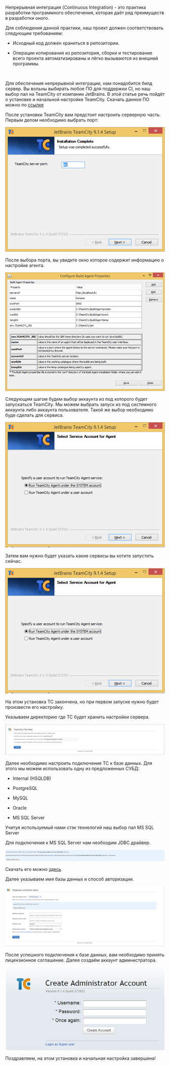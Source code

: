 Непрерывная интеграция (Continuous Integration) - это практика разработки
программного обеспечения, которая даёт ряд преимуществ в разработки оного.

Для соблюдения данной практики, наш проект должен соответствовать следующим
требованиям:

-   Исходный код должен храниться в репозитории.

-   Операции копирования из репозитория, сборки и тестирование всего проекта
    автоматизированы и лёгко вызываются из внешней программы.

 

Для обеспечения непрерывной интеграции, нам понадобится билд сервер. Вы вольны
выбирать любое ПО для поддержки CI, но наш выбор пал на TeamCity от компании
JetBrains. В этой статье речь пойдёт о установке и начальной настройке TeamCity.
Скачать данное ПО можно по
[ссылке](<https://www.jetbrains.com/teamcity/download/>)

После установки TeamCity вам предстоит настроить серверную часть. Первым делом
необходимо выбрать порт:

![](<imgs/ChoosePort.png>)

После выбора порта, вы увидите окно которое содержит информацию о настройке
агента.

![](<imgs/BuildAgentConfig.png>)

Следующим шагом будем выбор аккаунта из под которого будет запускаться TeamCity.
Мы можем выбрать запуск из под системного аккаунта либо аккаунта пользователя.
Такой же выбор необходимо буде сделать для сервиса.

![](<imgs/ChooseAcc.png>)

Затем вам нужно будет указать какие сервисы вы хотите запустить сейчас.

![](<imgs/Start.png>)

На этом установка TC закончена, но при первом запуске нужно будет произвести его
настройку.

Указываем директорию где TC будет хранить настройки сервера.

![](<imgs/TCFS.png>)

Далее необходимо настроить подключение TC к базе данных. Для этого мы можем
использовать одну из предложенных СУБД:

-   Internal (HSQLDB)

-   PostgreSQL

-   MySQL

-   Oracle

-   MS SQL Server

Учитуя используемый нами стэк технелогий наш выбор пал MS SQL Server

Для подключения к MS SQL Server нам необходим JDBC драйвер.

![](<imgs/Driver.png>)

Скачать его можно
[здесь](<http://www.microsoft.com/en-us/download/details.aspx?displaylang=en&id=11774>)

Далее указываем имя базы данных и способ авторизации.

![](<imgs/DBSetup.png>)

После успешного подключения к базе данных, вам необходимо принять лицензионное
соглашение. Далее создаём аккаунт администратора.

![](<imgs/CreateUser.png>)

Поздравляем, на этом установка и начальная настройка завершена!
